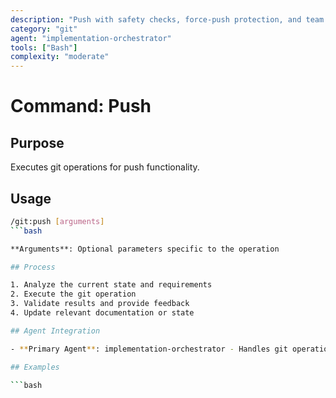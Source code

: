 ```yaml
---
description: "Push with safety checks, force-push protection, and team coordination"
category: "git"
agent: "implementation-orchestrator"
tools: ["Bash"]
complexity: "moderate"
---
```


# Command: Push

## Purpose

Executes git operations for push functionality.

## Usage

```bash
/git:push [arguments]
```bash

**Arguments**: Optional parameters specific to the operation

## Process

1. Analyze the current state and requirements
2. Execute the git operation
3. Validate results and provide feedback
4. Update relevant documentation or state

## Agent Integration

- **Primary Agent**: implementation-orchestrator - Handles git operations and coordination

## Examples

```bash
